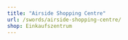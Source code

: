 ```yaml
---
title: "Airside Shopping Centre"
url: /swords/airside-shopping-centre/
shop: Einkaufszentrum
---
```


